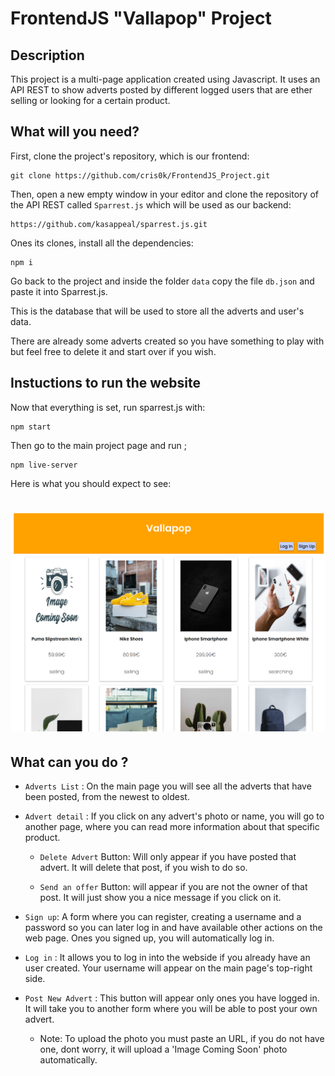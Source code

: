 # FrontendJS "Vallapop" Project

## Description

This project is a multi-page application created using Javascript. It uses an API REST to show adverts posted by different logged users
that are ether selling or looking for a certain product.


## What will you need?

First, clone the project's repository, which is our frontend:

```
git clone https://github.com/cris0k/FrontendJS_Project.git
```
Then, open a new empty window in your editor and clone the repository of the API REST called `Sparrest.js` which will be used as our backend:

```
https://github.com/kasappeal/sparrest.js.git

```
Ones its clones, install all the dependencies:

```
npm i
```

Go back to the project and inside the folder `data` copy the file `db.json` and paste it into Sparrest.js.

This is the database that will be used to store all the adverts and user's data. 

There are already some adverts created so you have something to play with but feel free to delete it and start over if you wish.

## Instuctions to run the website

Now that everything is set, run sparrest.js with:

```
npm start
```

Then go to the main project page and run ;

```
npm live-server
```
Here is what you should expect to see:
# ![alt text](https://github.com/cris0k/FrontendJS_Project/blob/main/utils/image/Screenshot%20from%202022-10-09%2019-18-09.png)

## What can you do ?

- `Adverts List` : On the main page you will see all the adverts that have been posted, from the newest to oldest.

- `Advert detail` : If you click on any advert's photo or name, you will go to another page, where you can read more information about that specific product.

  * `Delete Advert` Button: Will only appear if you have posted that advert. It will delete that post, if you wish to do so.

  * `Send an offer` Button: will appear if you are not the owner of that post. It will just show you a nice message if you click on it.

- `Sign up`: A form where you can register, creating a username and a password so you can later log in and have available other actions on the web page. Ones you signed up, you will automatically log in.

- `Log in` : It allows you to log in into the webside if you already have an user created. Your username will appear on the main page's top-right side.

- `Post New Advert` : This button will appear only ones you have logged in. It will take you to another form where you will be able to post your own advert. 

  * Note: To upload the photo you must paste an URL, if you do not have one, dont worry, it will upload a 'Image Coming Soon' photo automatically.



